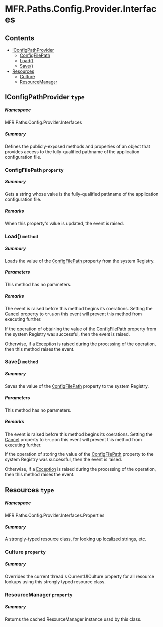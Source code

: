 <a name='assembly'></a>
# MFR.Paths.Config.Provider.Interfaces

## Contents

- [IConfigPathProvider](#T-MFR-Paths-Config-Provider-Interfaces-IConfigPathProvider 'MFR.Paths.Config.Provider.Interfaces.IConfigPathProvider')
  - [ConfigFilePath](#P-MFR-Paths-Config-Provider-Interfaces-IConfigPathProvider-ConfigFilePath 'MFR.Paths.Config.Provider.Interfaces.IConfigPathProvider.ConfigFilePath')
  - [Load()](#M-MFR-Paths-Config-Provider-Interfaces-IConfigPathProvider-Load 'MFR.Paths.Config.Provider.Interfaces.IConfigPathProvider.Load')
  - [Save()](#M-MFR-Paths-Config-Provider-Interfaces-IConfigPathProvider-Save 'MFR.Paths.Config.Provider.Interfaces.IConfigPathProvider.Save')
- [Resources](#T-MFR-Paths-Config-Provider-Interfaces-Properties-Resources 'MFR.Paths.Config.Provider.Interfaces.Properties.Resources')
  - [Culture](#P-MFR-Paths-Config-Provider-Interfaces-Properties-Resources-Culture 'MFR.Paths.Config.Provider.Interfaces.Properties.Resources.Culture')
  - [ResourceManager](#P-MFR-Paths-Config-Provider-Interfaces-Properties-Resources-ResourceManager 'MFR.Paths.Config.Provider.Interfaces.Properties.Resources.ResourceManager')

<a name='T-MFR-Paths-Config-Provider-Interfaces-IConfigPathProvider'></a>
## IConfigPathProvider `type`

##### Namespace

MFR.Paths.Config.Provider.Interfaces

##### Summary

Defines the publicly-exposed methods and properties of an object that provides
access to the fully-qualified pathname of the application configuration file.

<a name='P-MFR-Paths-Config-Provider-Interfaces-IConfigPathProvider-ConfigFilePath'></a>
### ConfigFilePath `property`

##### Summary

Gets a string whose value is the fully-qualified pathname of the application configuration file.

##### Remarks

When this property's value is updated, the
[](#E-MFR-Paths-Config-Provider-Interfaces-IConfigPathProvider-ConfigFilePathChanged 'MFR.Paths.Config.Provider.Interfaces.IConfigPathProvider.ConfigFilePathChanged')
event  is raised.

<a name='M-MFR-Paths-Config-Provider-Interfaces-IConfigPathProvider-Load'></a>
### Load() `method`

##### Summary

Loads the value of the
[ConfigFilePath](#P-MFR-Paths-Config-Provider-Interfaces-IConfigPathProvider-ConfigFilePath 'MFR.Paths.Config.Provider.Interfaces.IConfigPathProvider.ConfigFilePath')
property from the system Registry.

##### Parameters

This method has no parameters.

##### Remarks

The
[](#E-MFR-Paths-Config-Provider-Interfaces-IConfigPathProvider-LoadingConfigFilePath 'MFR.Paths.Config.Provider.Interfaces.IConfigPathProvider.LoadingConfigFilePath')
event is raised before this method begins its operations.  Setting the
[Cancel](http://msdn.microsoft.com/query/dev14.query?appId=Dev14IDEF1&l=EN-US&k=k:System.ComponentModel.CancelEventArgs.Cancel 'System.ComponentModel.CancelEventArgs.Cancel') property to
`true` on this event will prevent this method from executing
further.



If the operation of obtaining the value of the
[ConfigFilePath](#P-MFR-Paths-Config-Provider-Interfaces-IConfigPathProvider-ConfigFilePath 'MFR.Paths.Config.Provider.Interfaces.IConfigPathProvider.ConfigFilePath')
property from the system Registry was successful, then the
[](#E-MFR-Paths-Config-Provider-Interfaces-IConfigPathProvider-ConfigFilePathLoaded 'MFR.Paths.Config.Provider.Interfaces.IConfigPathProvider.ConfigFilePathLoaded')
event is raised.



Otherwise, if a [Exception](http://msdn.microsoft.com/query/dev14.query?appId=Dev14IDEF1&l=EN-US&k=k:System.Exception 'System.Exception') is raised during the
processing of the operation, then this method raises the
[](#E-MFR-Paths-Config-Provider-Interfaces-IConfigPathProvider-ConfigFilePathLoadFailed 'MFR.Paths.Config.Provider.Interfaces.IConfigPathProvider.ConfigFilePathLoadFailed')
event.

<a name='M-MFR-Paths-Config-Provider-Interfaces-IConfigPathProvider-Save'></a>
### Save() `method`

##### Summary

Saves the value of the
[ConfigFilePath](#P-MFR-Paths-Config-Provider-Interfaces-IConfigPathProvider-ConfigFilePath 'MFR.Paths.Config.Provider.Interfaces.IConfigPathProvider.ConfigFilePath')
property to the system Registry.

##### Parameters

This method has no parameters.

##### Remarks

The
[](#E-MFR-Paths-Config-Provider-Interfaces-IConfigPathProvider-SavingConfigFilePath 'MFR.Paths.Config.Provider.Interfaces.IConfigPathProvider.SavingConfigFilePath')
event is raised before this method begins its operations.  Setting the
[Cancel](http://msdn.microsoft.com/query/dev14.query?appId=Dev14IDEF1&l=EN-US&k=k:System.ComponentModel.CancelEventArgs.Cancel 'System.ComponentModel.CancelEventArgs.Cancel') property to
`true` on this event will prevent this method from executing
further.



If the operation of storing the value of the
[ConfigFilePath](#P-MFR-Paths-Config-Provider-Interfaces-IConfigPathProvider-ConfigFilePath 'MFR.Paths.Config.Provider.Interfaces.IConfigPathProvider.ConfigFilePath')
property to the system Registry was successful, then the
[](#E-MFR-Paths-Config-Provider-Interfaces-IConfigPathProvider-ConfigFilePathSaved 'MFR.Paths.Config.Provider.Interfaces.IConfigPathProvider.ConfigFilePathSaved')
event is raised.



Otherwise, if a [Exception](http://msdn.microsoft.com/query/dev14.query?appId=Dev14IDEF1&l=EN-US&k=k:System.Exception 'System.Exception') is raised during the
processing of the operation, then this method raises the
[](#E-MFR-Paths-Config-Provider-Interfaces-IConfigPathProvider-ConfigFilePathSaveFailed 'MFR.Paths.Config.Provider.Interfaces.IConfigPathProvider.ConfigFilePathSaveFailed')
event.

<a name='T-MFR-Paths-Config-Provider-Interfaces-Properties-Resources'></a>
## Resources `type`

##### Namespace

MFR.Paths.Config.Provider.Interfaces.Properties

##### Summary

A strongly-typed resource class, for looking up localized strings, etc.

<a name='P-MFR-Paths-Config-Provider-Interfaces-Properties-Resources-Culture'></a>
### Culture `property`

##### Summary

Overrides the current thread's CurrentUICulture property for all
  resource lookups using this strongly typed resource class.

<a name='P-MFR-Paths-Config-Provider-Interfaces-Properties-Resources-ResourceManager'></a>
### ResourceManager `property`

##### Summary

Returns the cached ResourceManager instance used by this class.
